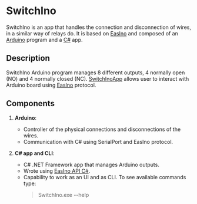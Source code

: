 # SwitchIno
SwitchIno is an app that handles the connection and disconnection of wires, in a similar way of relays do. It is based on [EasIno](https://github.com/Frai13/EasIno) and composed of an [Arduino](SwitchIno/) program and a [C#](SwitchInoApp/) app.

## Description
SwitchIno Arduino program manages 8 different outputs, 4 normally open (NO) and 4 normally closed (NC). [SwitchInoApp](SwitchInoApp/) allows user to interact with Arduino board using [EasIno](https://github.com/Frai13/EasIno) protocol.

## Components
1. **Arduino**:
    - Controller of the physical connections and disconnections of the wires.
    - Communication with C# using SerialPort and EasIno protocol.

2. **C# app and CLI**:
    - C# .NET Framework app that manages Arduino outputs.
    - Wrote using [EasIno API C#](https://github.com/Frai13/EasInoCSharpAPI).
    - Capability to work as an UI and as CLI. To see available commands type:
        > SwitchIno.exe --help